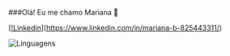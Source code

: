 ###Olá! Eu me chamo Mariana 👋

[[!Linkedin](https://img.shields.io/badge/LinkedIn-0077B5?style=for-the-badge&logo=linkedin&logoColor=white)](https://www.linkedin.com/in/mariana-b-825443311/)

![Linguagens](https://github-readme-stats.vercel.app/api/top-langs/?username=MarianaKerski&hide_progress=true)
